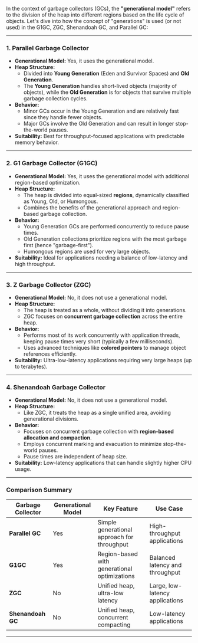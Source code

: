 In the context of garbage collectors (GCs), the **"generational model"** refers to the division of the heap into different regions based on the life cycle of objects. Let's dive into how the concept of "generations" is used (or not used) in the G1GC, ZGC, Shenandoah GC, and Parallel GC:

---

### **1. Parallel Garbage Collector**
- **Generational Model:** Yes, it uses the generational model.
- **Heap Structure:**
  - Divided into **Young Generation** (Eden and Survivor Spaces) and **Old Generation**.
  - The **Young Generation** handles short-lived objects (majority of objects), while the **Old Generation** is for objects that survive multiple garbage collection cycles.
- **Behavior:**
  - Minor GCs occur in the Young Generation and are relatively fast since they handle fewer objects.
  - Major GCs involve the Old Generation and can result in longer stop-the-world pauses.
- **Suitability:** Best for throughput-focused applications with predictable memory behavior.

---

### **2. G1 Garbage Collector (G1GC)**
- **Generational Model:** Yes, it uses the generational model with additional region-based optimization.
- **Heap Structure:**
  - The heap is divided into equal-sized **regions**, dynamically classified as Young, Old, or Humongous.
  - Combines the benefits of the generational approach and region-based garbage collection.
- **Behavior:**
  - Young Generation GCs are performed concurrently to reduce pause times.
  - Old Generation collections prioritize regions with the most garbage first (hence "garbage-first").
  - Humongous regions are used for very large objects.
- **Suitability:** Ideal for applications needing a balance of low-latency and high throughput.

---

### **3. Z Garbage Collector (ZGC)**
- **Generational Model:** No, it does not use a generational model.
- **Heap Structure:**
  - The heap is treated as a whole, without dividing it into generations.
  - ZGC focuses on **concurrent garbage collection** across the entire heap.
- **Behavior:**
  - Performs most of its work concurrently with application threads, keeping pause times very short (typically a few milliseconds).
  - Uses advanced techniques like **colored pointers** to manage object references efficiently.
- **Suitability:** Ultra-low-latency applications requiring very large heaps (up to terabytes).

---

### **4. Shenandoah Garbage Collector**
- **Generational Model:** No, it does not use a generational model.
- **Heap Structure:**
  - Like ZGC, it treats the heap as a single unified area, avoiding generational divisions.
- **Behavior:**
  - Focuses on concurrent garbage collection with **region-based allocation and compaction**.
  - Employs concurrent marking and evacuation to minimize stop-the-world pauses.
  - Pause times are independent of heap size.
- **Suitability:** Low-latency applications that can handle slightly higher CPU usage.

---

### **Comparison Summary**

| Garbage Collector  | Generational Model | Key Feature                                    | Use Case                         |
|--------------------|--------------------|-----------------------------------------------|----------------------------------|
| **Parallel GC**    | Yes               | Simple generational approach for throughput   | High-throughput applications    |
| **G1GC**           | Yes               | Region-based with generational optimizations  | Balanced latency and throughput |
| **ZGC**            | No                | Unified heap, ultra-low latency               | Large, low-latency applications |
| **Shenandoah GC**  | No                | Unified heap, concurrent compacting           | Low-latency applications         |

---
